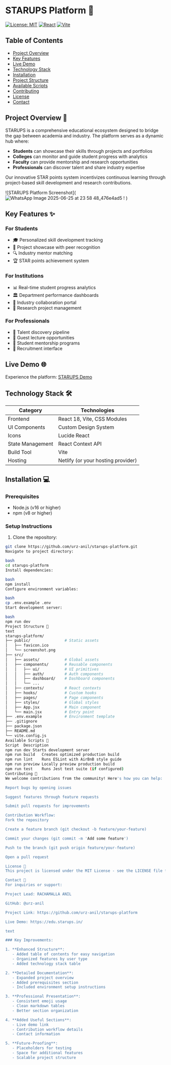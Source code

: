 # STARUPS Platform 🚀

[![License: MIT](https://img.shields.io/badge/License-MIT-blue.svg)](https://opensource.org/licenses/MIT)
[![React](https://img.shields.io/badge/React-18.2.0-blue)](https://reactjs.org/)
[![Vite](https://img.shields.io/badge/Vite-4.0.0-yellow)](https://vitejs.dev/)

## Table of Contents
- [Project Overview](#project-overview-)
- [Key Features](#key-features-)
- [Live Demo](#live-demo-)
- [Technology Stack](#technology-stack-)
- [Installation](#installation-)
- [Project Structure](#project-structure-)
- [Available Scripts](#available-scripts-)
- [Contributing](#contributing-)
- [License](#license-)
- [Contact](#contact-)

## Project Overview 📖

STARUPS is a comprehensive educational ecosystem designed to bridge the gap between academia and industry. The platform serves as a dynamic hub where:

- **Students** can showcase their skills through projects and portfolios
- **Colleges** can monitor and guide student progress with analytics
- **Faculty** can provide mentorship and research opportunities
- **Professionals** can discover talent and share industry expertise

Our innovative STAR points system incentivizes continuous learning through project-based skill development and research contributions.

![STARUPS Platform Screenshot](![WhatsApp Image 2025-06-25 at 23 58 48_476e4ad5](https://github.com/user-attachments/assets/b4eeeb8e-d36b-41f5-9b56-7808219847d3)
!  )

## Key Features ✨

### For Students
- 🎓 Personalized skill development tracking
- 📂 Project showcase with peer recognition
- 🔍 Industry mentor matching
- 🏆 STAR points achievement system

### For Institutions
- 📊 Real-time student progress analytics
- 🏛️ Department performance dashboards
- 🤝 Industry collaboration portal
- 📝 Research project management

### For Professionals
- 🔎 Talent discovery pipeline
- 🎤 Guest lecture opportunities
- 🤝 Student mentorship programs
- 💼 Recruitment interface

## Live Demo 🌐

Experience the platform: [STARUPS Demo]((https://edu.starups.in/))

## Technology Stack 🛠️

| Category        | Technologies                          |
|-----------------|---------------------------------------|
| Frontend        | React 18, Vite, CSS Modules           |
| UI Components   | Custom Design System                  |
| Icons           | Lucide React                          |
| State Management| React Context API                     |
| Build Tool      | Vite                                  |
| Hosting         | Netlify (or your hosting provider)    |

## Installation 💻

### Prerequisites
- Node.js (v16 or higher)
- npm (v8 or higher)

### Setup Instructions
1. Clone the repository:
```bash
git clone https://github.com/urz-anil/starups-platform.git
Navigate to project directory:

bash
cd starups-platform
Install dependencies:

bash
npm install
Configure environment variables:

bash
cp .env.example .env
Start development server:

bash
npm run dev
Project Structure 📂
text
starups-platform/
├── public/               # Static assets
│   ├── favicon.ico
│   └── screenshot.png
├── src/
│   ├── assets/           # Global assets
│   ├── components/       # Reusable components
│   │   ├── ui/           # UI primitives
│   │   ├── auth/         # Auth components
│   │   ├── dashboard/    # Dashboard components
│   │   └── ...           
│   ├── contexts/         # React contexts
│   ├── hooks/            # Custom hooks
│   ├── pages/            # Page components
│   ├── styles/           # Global styles
│   ├── App.jsx           # Main component
│   └── main.jsx          # Entry point
├── .env.example          # Environment template
├── .gitignore
├── package.json
├── README.md
└── vite.config.js
Available Scripts 📜
Script	Description
npm run dev	Starts development server
npm run build	Creates optimized production build
npm run lint	Runs ESLint with AirBnB style guide
npm run preview	Locally preview production build
npm run test	Runs Jest test suite (if configured)
Contributing 🤝
We welcome contributions from the community! Here's how you can help:

Report bugs by opening issues

Suggest features through feature requests

Submit pull requests for improvements

Contribution Workflow:
Fork the repository

Create a feature branch (git checkout -b feature/your-feature)

Commit your changes (git commit -m 'Add some feature')

Push to the branch (git push origin feature/your-feature)

Open a pull request

License 📄
This project is licensed under the MIT License - see the LICENSE file for details.

Contact 📧
For inquiries or support:

Project Lead: RACHAMALLA ANIL

GitHub: @urz-anil

Project Link: https://github.com/urz-anil/starups-platform

Live Demo: https://edu.starups.in/

text

### Key Improvements:

1. **Enhanced Structure**:
   - Added table of contents for easy navigation
   - Organized features by user type
   - Added technology stack table

2. **Detailed Documentation**:
   - Expanded project overview
   - Added prerequisites section
   - Included environment setup instructions

3. **Professional Presentation**:
   - Consistent emoji usage
   - Clean markdown tables
   - Better section organization

4. **Added Useful Sections**:
   - Live demo link
   - Contribution workflow details
   - Contact information

5. **Future-Proofing**:
   - Placeholders for testing
   - Space for additional features
   - Scalable project structure



